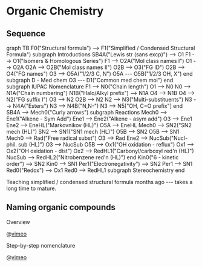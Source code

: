# Organic Chemistry

## Sequence

<mermaid>
graph TB
	F0("Structural formula") --> F1("Simplified / Condensed Structural Formula")
	subgraph Introductions
		SB4A("Lewis str (sans excp)") --> O1
		F1 --> O1("Isomers & Homologous Series")
		F1 --> O2A("Mol class names I")
		O1 --> O2A
		O2A --> O2B("Mol class names II")
		O2B --> O3("FG ID")
		O2B --> O4("FG names")
		O3 --> O5A("1/2/3 C, N")
		O5A --- O5B("1/2/3 OH, X")
	end
	subgraph D - Med chem
		O3 --- D1("Common med chem mol")
	end
	subgraph IUPAC Nomenclature
		F1 --> N0("Chain length")
		O1 --> N0
		N0 --> N1A("Chain numbering")
		N1B("Halo/Alkyl prefix") --> N1A
		O4 --> N1B
		O4 --> N2("FG suffix I")
		O3 --> N2
		O2B --> N2
		N2 --> N3("Multi-substituents")
		N3 --> N4A("Esters")
		N3 --> N4B("N,N-")
		N3 --> N5["OH, C=O prefix"]
	end
	SB4A --> Mech0("Curly arrows")
	subgraph Reactions
		Mech0 --> Ene1("Alkene - Sym Add")
		Ene1 --> Ene2("Alkene - asym add")
		O3 --> Ene1
		Ene2 --> EneHL("Markovnikov (HL)")
		O5A --> EneHL
		Mech0 --> SN2("SN2 mech (HL)")
		SN2 --> SN1("SN1 mech (HL)")
		O5B --> SN2
		O5B --> SN1
		Mech0 --> Rad("Free radical subst")
		O3 --> Rad
		Ene2 --> NucSub("Nucl-phil. sub (HL)")
		O3 --> NucSub
		O5B --> Ox1("OH oxidation - reflux")
		Ox1 --> Ox2("OH oxidation - dist")
		Ox2 --> RedHL1("Carbonyl/carboxyl red'n (HL)")
		NucSub --> RedHL2("Nitrobenzene red'n (HL)")
	end
	Kin0("6 - kinetic order") --> SN2
	Kin0 --> SN1
	Per1("Electronegativity") --> SN2
	Per1 --> SN1
	Red0("Redox") --> Ox1
	Red0 --> RedHL1
	subgraph Stereochemistry
	end
</mermaid>

Teaching simplified / condensed structural formula months ago --- takes a long time to mature.

## Naming organic compounds

Overview

@[vimeo](240626450)

Step-by-step nomenclature

@[vimeo](240692544)
